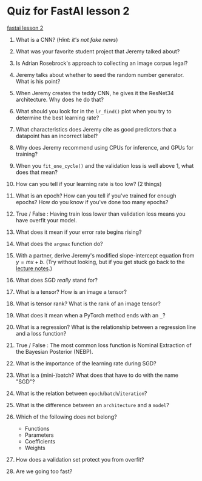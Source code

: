 # Quiz for FastAI lesson 2

[fastai lesson 2](https://course.fast.ai/videos/?lesson=2)

1. What is a CNN? (*Hint: it's not fake news*)

1. What was your favorite student project that Jeremy talked about?

1. Is Adrian Rosebrock's approach to collecting an image corpus legal?

1. Jeremy talks about whether to seed the random number generator. What is his point?

1. When Jeremy creates the teddy CNN, he gives it the ResNet34 architecture. Why does he do that?

1. What should you look for in the `lr_find()` plot when you try to determine the best learning rate?

1. What characteristics does Jeremy cite as good predictors that a datapoint has an incorrect label?

1. Why does Jeremy recommend using CPUs for inference, and GPUs for training?

1. When you `fit_one_cycle()` and the validation loss is well above 1, what does that mean?

1. How can you tell if your learning rate is too low? (2 things)

1. What is an epoch? How can you tell if you've trained for enough epochs? How do you know if you've done too many epochs?

1. True / False : Having train loss lower than validation loss means you have overfit your model.

1. What does it mean if your error rate begins rising?

1. What does the `argmax` function do?

1. With a partner, derive Jeremy's modified slope-intercept equation from $y = mx + b$. (Try without looking, but if you get stuck go back to the [lecture notes](https://github.com/hiromis/notes/blob/master/Lesson2.md).)

1. What does SGD *really* stand for?

1. What is a tensor? How is an image a tensor?

1. What is tensor rank? What is the rank of an image tensor?

1. What does it mean when a PyTorch method ends with an `_`?

1. What is a regression? What is the relationship between a regression line and a loss function?

1. True / False : The most common loss function is Nominal Extraction of the Bayesian Posterior (NEBP).

1. What is the importance of the learning rate during SGD?

1. What is a (mini-)batch? What does that have to do with the name "SGD"?

1. What is the relation between `epoch`/`batch`/`iteration`?

1. What is the difference between an `architecture` and a `model`?

1. Which of the following does not belong?
    * Functions 
    * Parameters
    * Coefficients
    * Weights

1. How does a validation set protect you from overfit?

1. Are we going too fast?
